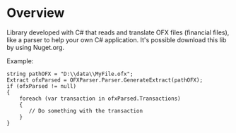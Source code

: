 # Overview
Library developed with C# that reads and translate OFX files (financial files), like a parser to help your own C# application. It's possible download this lib by using Nuget.org.

Example:

```
string pathOFX = "D:\\data\\MyFile.ofx";
Extract ofxParsed = OFXParser.Parser.GenerateExtract(pathOFX);
if (ofxParsed != null)
{
    foreach (var transaction in ofxParsed.Transactions)
    {
       // Do something with the transaction    
    }
}
```
